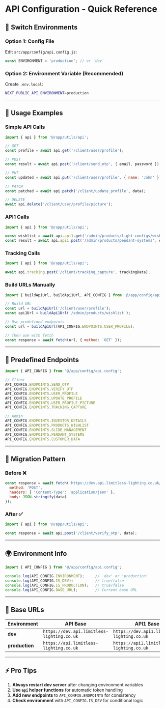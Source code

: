 # API Configuration - Quick Reference

## 🚀 Switch Environments

### Option 1: Config File
Edit `src/app/config/api.config.js`:
```javascript
const ENVIRONMENT = 'production'; // or 'dev'
```

### Option 2: Environment Variable (Recommended)
Create `.env.local`:
```bash
NEXT_PUBLIC_API_ENVIRONMENT=production
```

---

## 📝 Usage Examples

### Simple API Calls

```javascript
import { api } from '@/app/utils/api';

// GET
const profile = await api.get('/client/user/profile');

// POST
const result = await api.post('/client/send_otp', { email, password });

// PUT
const updated = await api.put('/client/user/profile', { name: 'John' });

// PATCH
const patched = await api.patch('/client/update_profile', data);

// DELETE
await api.delete('/client/user/profile/picture');
```

### API1 Calls

```javascript
import { api } from '@/app/utils/api';

const wishlist = await api.api1.get('/admin/products/light-configs/wishlist');
const result = await api.api1.post('/admin/products/pendant-systems', data);
```

### Tracking Calls

```javascript
import { api } from '@/app/utils/api';

await api.tracking.post('/client/tracking_capture', trackingData);
```

### Build URLs Manually

```javascript
import { buildApiUrl, buildApi1Url, API_CONFIG } from '@/app/config/api.config';

// Build URL
const url = buildApiUrl('/client/user/profile');
const api1Url = buildApi1Url('/admin/products/wishlist');

// Use predefined endpoints
const url = buildApiUrl(API_CONFIG.ENDPOINTS.USER_PROFILE);

// Then use with fetch
const response = await fetch(url, { method: 'GET' });
```

---

## 🔑 Predefined Endpoints

```javascript
import { API_CONFIG } from '@/app/config/api.config';

// Client
API_CONFIG.ENDPOINTS.SEND_OTP
API_CONFIG.ENDPOINTS.VERIFY_OTP
API_CONFIG.ENDPOINTS.USER_PROFILE
API_CONFIG.ENDPOINTS.UPDATE_PROFILE
API_CONFIG.ENDPOINTS.USER_PROFILE_PICTURE
API_CONFIG.ENDPOINTS.TRACKING_CAPTURE

// Admin
API_CONFIG.ENDPOINTS.INVESTOR_DETAILS
API_CONFIG.ENDPOINTS.PRODUCTS_WISHLIST
API_CONFIG.ENDPOINTS.SLIDE_MANAGEMENT
API_CONFIG.ENDPOINTS.PENDANT_SYSTEMS
API_CONFIG.ENDPOINTS.CUSTOMER_DATA
```

---

## 🔄 Migration Pattern

### Before ❌
```javascript
const response = await fetch('https://dev.api.limitless-lighting.co.uk/client/verify_otp', {
  method: 'POST',
  headers: { 'Content-Type': 'application/json' },
  body: JSON.stringify(data)
});
```

### After ✅
```javascript
import { api } from '@/app/utils/api';

const response = await api.post('/client/verify_otp', data);
```

---

## 🌍 Environment Info

```javascript
import { API_CONFIG } from '@/app/config/api.config';

console.log(API_CONFIG.ENVIRONMENT);     // 'dev' or 'production'
console.log(API_CONFIG.IS_DEV);          // true/false
console.log(API_CONFIG.IS_PRODUCTION);   // true/false
console.log(API_CONFIG.BASE_URL);        // Current base URL
```

---

## 📍 Base URLs

| Environment | API Base | API1 Base |
|------------|----------|-----------|
| **dev** | `https://dev.api.limitless-lighting.co.uk` | `https://dev.api1.limitless-lighting.co.uk` |
| **production** | `https://api.limitless-lighting.co.uk` | `https://api1.limitless-lighting.co.uk` |

---

## ⚡ Pro Tips

1. **Always restart dev server** after changing environment variables
2. **Use `api` helper functions** for automatic token handling
3. **Add new endpoints** to `API_CONFIG.ENDPOINTS` for consistency
4. **Check environment** with `API_CONFIG.IS_DEV` for conditional logic
